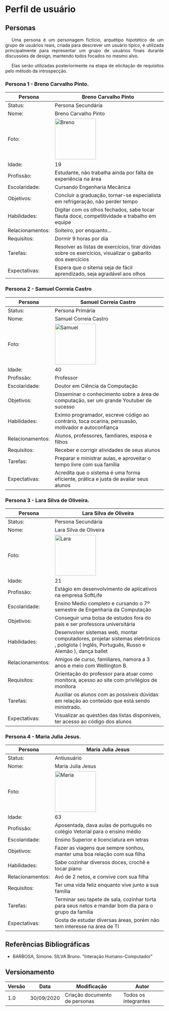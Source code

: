 # Perfil de usuário

## Personas
<p style="text-indent: 20px; text-align: justify">
Uma persona é um personagem fictício, arquétipo hipotético de um grupo de usuários reais, criada para descrever um usuário típico, é utilizada principalmente para representar um grupo de usuários finais durante discussões de design, mantendo todos focados no mesmo alvo.
</p>

<p style="text-indent: 20px; text-align: justify">
Elas serão utilizadas posteriormente na etapa de elicitação de requisitos pelo método da introspecção.
</p>

### Persona 1 - Breno Carvalho Pinto.
| Persona | Breno Carvalho Pinto |
|--|--|
| Status: | Persona Secundária |
| Nome: | Breno Carvalho Pinto |
| Foto: | <img src="../../assets/personas/Breno.jpg" alt="Breno" style="width:130px"/> |
| Idade: | 19 |
| Profissão: | Estudante, não trabalha ainda por falta de experiência na área |
| Escolaridade: | Cursando Engenharia Mecânica |
| Objetivos: | Concluir a graduação, tornar-se especialista em refrigeração, não perder tempo |
| Habilidades: | Digitar com os olhos fechados, sabe tocar flauta doce, competitividade e trabalho em equipe |
| Relacionamentos: | Solteiro, por enquanto... |
| Requisitos: | Dormir 9 horas por dia |
| Tarefas: | Resolver as listas de exercícios, tirar dúvidas sobre os exercícios, visualizar o gabarito dos exercícios |
| Expectativas: | Espera que o sitema seja de fácil aprendizado, seja agradável aos olhos  |

### Persona 2 - Samuel Correia Castro
| Persona | Samuel Correia Castro |
|--|--|
| Status: | Persona Primária |
| Nome: | Samuel Correia Castro |
| Foto: | <img src="../../assets/personas/Samuel.png" alt="Samuel" style="width:130px"/> |
| Idade: | 40 |
| Profissão: | Professor |
| Escolaridade: | Doutor em Ciência da Computação |
| Objetivos: | Disseminar o conhecimento sobre a área de computação, ser um grande Youtuber de sucesso |
| Habilidades: | Exímio programador, escreve código ao contrário, toca ocarina, persuasão, motivador e autoconfiança |
| Relacionamentos: | Alunos, professores, familiares, esposa e filhos| 
| Requisitos: | Receber e corrigir atividades de seus alunos  |
| Tarefas: | Preparar e ministrar aulas, e aproveitar o tempo livre com sua família  |
| Expectativas: | Acredita que o sistema é uma forma eficiente, prática e justa de avaliar seus alunos |

### Persona 3 - Lara Silva de Oliveira.

| Persona | Lara Silva de Oliveira |
|--|--|
| Status: | Persona Secundária |
| Nome: | Lara Silva de Oliveira |
| Foto: | <img src="../../assets/personas/Lara.jpg" alt="Lara" style="width:130px"/> |
| Idade: | 21 |
| Profissão: | Estágio em desenvolvimento de aplicativos na empresa SoftLife |
| Escolaridade: | Ensino Medio completo e cursando o 7º semestre de Engenharia da Computação |
| Objetivos: | Conseguir uma bolsa de estudos fora do país e ser professora universitária |
| Habilidades: | Desenvolver sistemas web, montar computadores, projetar sistemas eletrônicos , poliglota ( Inglês, Português, Russo e Alemão ), dança ballet |
| Relacionamentos: | Amigos de curso, familiares, namora a 3 anos e meio com Wellington B. |
| Requisitos: | Orientação do professor para atuar como monitora, acesso ao site com privilégios de monitora |
| Tarefas: | Auxiliar os alunos com as possíveis dúvidas em relação ao conteúdo que está sendo ministrado. |
| Expectativas: | Visualizar as questões das listas disponiveis, ter acesso ao código dos alunos |

### Persona 4 - Maria Julia Jesus.
| Persona | Maria Julia Jesus |
|--|--|
| Status: | Antiusuário |
| Nome: | Maria Julia Jesus |
| Foto: | <img src="../../assets/personas/Maria.jpg" alt="Maria" style="width:130px"/> |
| Idade: | 63 |
| Profissão: | Aposentada, dava aulas de português no colégio Vetorial para o ensino médio |
| Escolaridade: | Ensino Superior e licenciatura em letras |
| Objetivos: | Fazer as viagens que sempre sonhou, manter uma boa relação com sua filha |
| Habilidades: | Sabe cozinhar diversos doces, crochê e tocar piano |
| Relacionamentos: | Avó de 2 netos, e convive com sua filha |
| Requisitos: | Ter uma vida feliz enquanto vive junto a sua família |
| Tarefas: | Terminar seu tapete de sala, cozinhar torta para seus netos e mandar bom dia para o grupo da família |
| Expectativas: | Gosta de estudar diversas áreas, porém não tem interesse na área de TI |

## Referências Bibliográficas

- BARBOSA, Simone. SILVA Bruno. "Interação Humano-Computador"

## Versionamento

| Versão | Data       | Modificação                   | Autor                |
| ------ | ---------- | ----------------------------- | -------------------- |
| 1.0    | 30/09/2020 | Criação documento de personas | Todos os integrantes |
